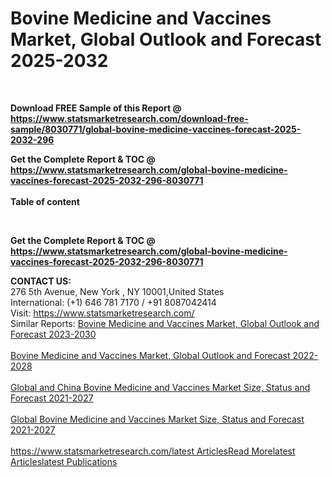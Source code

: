 <h1>Bovine Medicine and Vaccines Market, Global Outlook and Forecast 2025-2032</h1><br/><p><strong>Download FREE Sample of this Report @ <a href="https://www.statsmarketresearch.com/download-free-sample/8030771/global-bovine-medicine-vaccines-forecast-2025-2032-296">https://www.statsmarketresearch.com/download-free-sample/8030771/global-bovine-medicine-vaccines-forecast-2025-2032-296</a></strong></p><div><b>Get the Complete Report & TOC @ <a href="https://www.statsmarketresearch.com/global-bovine-medicine-vaccines-forecast-2025-2032-296-8030771">https://www.statsmarketresearch.com/global-bovine-medicine-vaccines-forecast-2025-2032-296-8030771</a></b></div><br><b>Table of content</b><p><br><div><b>Get the Complete Report & TOC @ <a href="https://www.statsmarketresearch.com/global-bovine-medicine-vaccines-forecast-2025-2032-296-8030771">https://www.statsmarketresearch.com/global-bovine-medicine-vaccines-forecast-2025-2032-296-8030771</a></b></div></p> <b>CONTACT US:</b><br>276 5th Avenue, New York , NY 10001,United States<br>International: (+1) 646 781 7170 / +91 8087042414<br>Visit: <a href="https://www.statsmarketresearch.com/">https://www.statsmarketresearch.com/</a><br>Similar Reports: <a href="https://www.statsmarketresearch.com/global-bovine-medicine-vaccines-forecast-2025-2032-296-8030771">Bovine Medicine and Vaccines Market, Global Outlook and Forecast 2023-2030</a><br/><br/><a href="https://www.statsmarketresearch.com/global-bovine-medicine-vaccines-forecast-2025-2032-296-8030771">Bovine Medicine and Vaccines Market, Global Outlook and Forecast 2022-2028</a><br/><br/><a href="https://www.statsmarketresearch.com/global-bovine-medicine-vaccines-forecast-2025-2032-296-8030771">Global and China Bovine Medicine and Vaccines Market Size, Status and Forecast 2021-2027</a><br/><br/><a href="https://www.statsmarketresearch.com/global-bovine-medicine-vaccines-forecast-2025-2032-296-8030771">Global Bovine Medicine and Vaccines Market Size, Status and Forecast 2021-2027</a><br/><br/><a href="https://gyeongbokgung.com">https://www.statsmarketresearch.com/</a><a href="https://hallyeomaritime.com">latest Articles</a><a href="https://jingwansa.com">Read More</a><a href=https://nguoiviet.jp/">latest Articles</a><a href="https://www.intelmarketresearch.com/">latest Publications</a>
